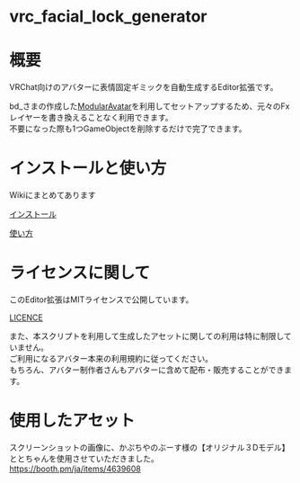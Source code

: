 # vrc_facial_lock_generator

# 概要

VRChat向けのアバターに表情固定ギミックを自動生成するEditor拡張です。

bd_さまの作成した[ModularAvatar](https://modular-avatar.nadena.dev/ja/)を利用してセットアップするため、元々のFxレイヤーを書き換えることなく利用できます。  
不要になった際も1つGameObjectを削除するだけで完了できます。

# インストールと使い方

Wikiにまとめてあります

[インストール](https://github.com/kakunpc/vrc_facial_lock_generator/wiki/%E3%82%A4%E3%83%B3%E3%82%B9%E3%83%88%E3%83%BC%E3%83%AB)

[使い方](https://github.com/kakunpc/vrc_facial_lock_generator/wiki/%E4%BD%BF%E3%81%84%E6%96%B9)

# ライセンスに関して

このEditor拡張はMITライセンスで公開しています。  

[LICENCE](./LICENCE)

また、本スクリプトを利用して生成したアセットに関しての利用は特に制限していません。  
ご利用になるアバター本来の利用規約に従ってください。  
もちろん、アバター制作者さんもアバターに含めて配布・販売することができます。  

# 使用したアセット

スクリーンショットの画像に、かぷちやのぶーす様の【オリジナル３Dモデル】ととちゃんを使用させていただきました。  
https://booth.pm/ja/items/4639608
